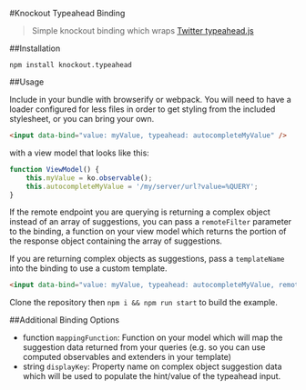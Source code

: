 #Knockout Typeahead Binding

> Simple knockout binding which wraps [Twitter typeahead.js](http://twitter.github.io/typeahead.js/)

##Installation

```
npm install knockout.typeahead
```


##Usage

Include in your bundle with browserify or webpack. You will need to have a loader configured for less files in order to get styling from the included stylesheet, or you can bring your own.

```html
<input data-bind="value: myValue, typeahead: autocompleteMyValue" />
```

with a view model that looks like this:

```js
function ViewModel() {
	this.myValue = ko.observable();
	this.autocompleteMyValue = '/my/server/url?value=%QUERY';
}
```

If the remote endpoint you are querying is returning a complex object instead of an array of suggestions, you can pass a `remoteFilter` parameter to the binding, a function on your view model which returns the portion of the response object containing the array of suggestions.

If you are returning complex objects as suggestions, pass a `templateName` into the binding to use a custom template.

```html
<input data-bind="value: myValue, typeahead: autocompleteMyValue, remoteFilter: pluckResults, templateName: 'my-suggestion-template'" />
```

Clone the repository then `npm i && npm run start` to build the example.

##Additional Binding Options
* function `mappingFunction`: Function on your model which will map the suggestion data returned from your queries (e.g. so you can use computed observables and extenders in your template)
* string `displayKey`: Property name on complex object suggestion data which will be used to populate the hint/value of the typeahead input.